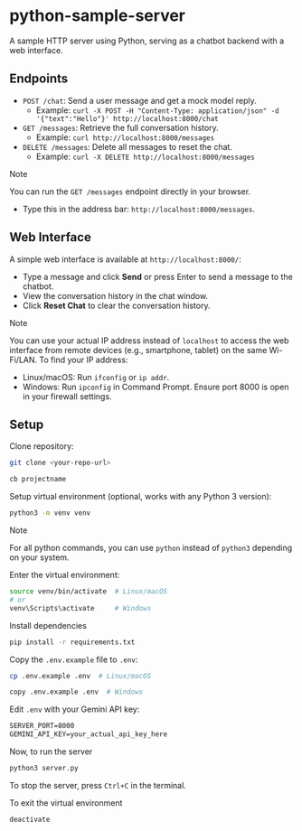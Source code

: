 # python-sample-server

A sample HTTP server using Python, serving as a chatbot backend with a web interface.

## Endpoints

- `POST /chat`: Send a user message and get a mock model reply.
  - Example: `curl -X POST -H "Content-Type: application/json" -d '{"text":"Hello"}' http://localhost:8000/chat`
- `GET /messages`: Retrieve the full conversation history.
  - Example: `curl http://localhost:8000/messages`
- `DELETE /messages`: Delete all messages to reset the chat.
  - Example: `curl -X DELETE http://localhost:8000/messages`

> [!NOTE] 
> You can run the `GET /messages` endpoint directly in your browser.
> - Type this in the address bar: `http://localhost:8000/messages`.

## Web Interface

A simple web interface is available at `http://localhost:8000/`:
- Type a message and click **Send** or press Enter to send a message to the chatbot.
- View the conversation history in the chat window.
- Click **Reset Chat** to clear the conversation history.

> [!NOTE]
> You can use your actual IP address instead of `localhost` to access the web interface from remote devices (e.g., smartphone, tablet) on the same Wi-Fi/LAN. To find your IP address:
> - Linux/macOS: Run `ifconfig` or `ip addr`.
> - Windows: Run `ipconfig` in Command Prompt.
> Ensure port 8000 is open in your firewall settings.

## Setup

Clone repository:

```sh
git clone <your-repo-url>

cb projectname
```

Setup virtual environment (optional, works with any Python 3 version):

```sh
python3 -m venv venv
```

> [!NOTE] 
> For all python commands, you can use `python` instead of `python3` depending on your system.

Enter the virtual environment:

```sh
source venv/bin/activate  # Linux/macOS
# or
venv\Scripts\activate     # Windows
```

Install dependencies

```sh
pip install -r requirements.txt
```

Copy the `.env.example` file to `.env`:

```sh
cp .env.example .env  # Linux/macOS

copy .env.example .env  # Windows
```

Edit `.env` with your Gemini API key:

```txt
SERVER_PORT=8000
GEMINI_API_KEY=your_actual_api_key_here
```

Now, to run the server

```sh
python3 server.py
```

To stop the server, press `Ctrl+C` in the terminal.

To exit the virtual environment

```sh
deactivate
```

